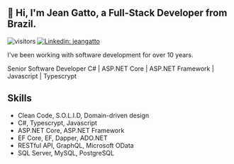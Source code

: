 <h2> 👋 Hi, I'm Jean Gatto, a Full-Stack Developer from Brazil.</h2>

![visitors](https://visitor-badge.laobi.icu/badge?page_id=jeangatto.jeangatto)
[![Linkedin: jeangatto](https://img.shields.io/badge/-jeangatto-blue?style=flat-square&logo=Linkedin&logoColor=white&link=https://www.linkedin.com/in/jeangatto/)](https://www.linkedin.com/in/jeangatto/)

<p>I've been working with software development for over 10 years.</p>
<p>Senior Software Developer C# | ASP.NET Core | ASP.NET Framework | Javascript | Typescrypt</p>

## Skills
- Clean Code, S.O.L.I.D, Domain-driven design
- C#, Typescrypt, Javascript
- ASP.NET Core, ASP.NET Framework
- EF Core, EF, Dapper, ADO.NET
- RESTful API, GraphQL, Microsoft OData
- SQL Server, MySQL, PostgreSQL
